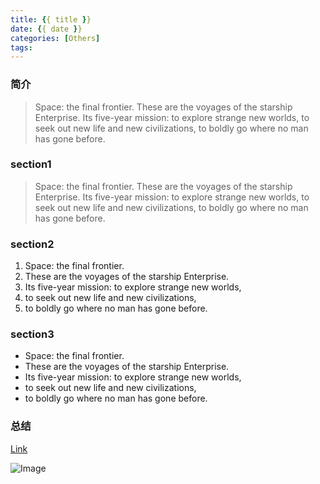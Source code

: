 ```yaml
---
title: {{ title }}
date: {{ date }}
categories: [Others]
tags:
---
```


### 简介

> Space: the final frontier. These are the voyages of the starship Enterprise. Its five-year mission: to explore strange new worlds, to seek out new life and new civilizations, to boldly go where no man has gone before.

<!--more-->

### section1

> Space: the final frontier. These are the voyages of the starship Enterprise. Its five-year mission: to explore strange new worlds, to seek out new life and new civilizations, to boldly go where no man has gone before.

### section2

1. Space: the final frontier.
2. These are the voyages of the starship Enterprise.
3. Its five-year mission: to explore strange new worlds,
4. to seek out new life and new civilizations,
5. to boldly go where no man has gone before.

### section3

* Space: the final frontier.
* These are the voyages of the starship Enterprise.
* Its five-year mission: to explore strange new worlds,
* to seek out new life and new civilizations,
* to boldly go where no man has gone before.

### 总结

[Link]()

![Image]()
